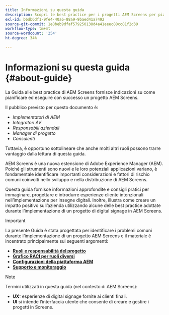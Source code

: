 ```yaml
---
title: Informazioni su questa guida
description: Scopri le best practice per i progetti AEM Screens per pianificare ed eseguire progetti, da informazioni strategiche e di progettazione, fino alla distribuzione e al supporto successivo.
exl-id: b6db6df1-9fe4-40a6-88a9-9baed41a7492
source-git-commit: 1e8beb9dfaf579250138d4a41eeec88cc81f2d39
workflow-type: tm+mt
source-wordcount: '254'
ht-degree: 34%

---
```


# Informazioni su questa guida {#about-guide}

La Guida alle best practice di AEM Screens fornisce indicazioni su come pianificare ed eseguire con successo un progetto AEM Screens.

Il pubblico previsto per questo documento è:

* *Implementatori di AEM*
* *Integratori AV*
* *Responsabili aziendali*
* *Manager di progetto*
* *Consulenti*

Tuttavia, è opportuno sottolineare che anche molti altri ruoli possono trarre vantaggio dalla lettura di questa guida.

AEM Screens è una nuova estensione di Adobe Experience Manager (AEM). Poiché gli strumenti sono nuovi e le loro potenziali applicazioni variano, è fondamentale identificare importanti considerazioni e fattori di rischio comuni coinvolti nello sviluppo e nella distribuzione di AEM Screens.

Questa guida fornisce informazioni approfondite e consigli pratici per immaginare, progettare e introdurre esperienze cliente intenzionali nell’implementazione per insegne digitali. Inoltre, illustra come creare un impatto positivo sull’azienda utilizzando alcune delle best practice adottate durante l’implementazione di un progetto di digital signage in AEM Screens.

>[!IMPORTANT]
>
> La presente Guida è stata progettata per identificare i problemi comuni durante l’implementazione di un progetto AEM Screens e il materiale è incentrato principalmente sui seguenti argomenti:
>
> * **[Ruoli e responsabilità del progetto](roles-responsibilities.md)**
> * **[Grafico RACI per ruoli diversi](roles-responsibilities.md#raci-chart)**
> * **[Configurazioni della piattaforma AEM](aem-platform-configurations.md)**
> * **[Supporto e monitoraggio](support-monitoring.md)**

>[!NOTE]
>
> Termini utilizzati in questa guida (nel contesto di AEM Screens):
>
> * **UX:** esperienze di digital signage fornite ai clienti finali.
> * **UI** si intende l’interfaccia utente che consente di creare e gestire i progetti in Screens.
